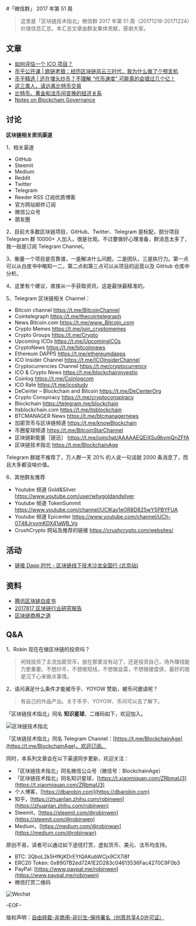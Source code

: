 #「微信群」 2017 年第 51 周

> 这里是「区块链技术指北」微信群 2017 年第 51 周（20171218-20171224）价值信息汇总。本汇总文章由群友集体贡献，感谢大家。

## 文章

* [如何评估一个 ICO 项目？](http://blog.xdite.net/posts/2017/08/09/2148534)
* [币乎公开课 | 欧链老狼：经历区块链风云三时代，我为什么做了个预言机](https://mp.weixin.qq.com/s/3BBbu9GOQtg6K1JWZ7IdcQ)
* [币乎精选 | 还在埋头炒币？不理解 “代币速度” 可能真的会错过几个亿！](https://mp.weixin.qq.com/s/CnNGcGgiLG-NROMId61eiQ)
* [这三类人，请远离比特币交易](https://m.huxiu.com/article/226663.html)
* [比特币、黄金和法币间变换的经济关系](https://zhuanlan.zhihu.com/p/32002803)
* [Notes on Blockchain Governance](http://vitalik.ca/general/2017/12/17/voting.html)

## 讨论

**区块链相关资讯渠道**

1、相关渠道

* GitHub
* Steemit
* Medium
* Reddit
* Twitter
* Telegram
* Reeder RSS 订阅优质博客
* 官方网站邮件订阅
* 微信公众号
* 朋友圈

2、目前大多数区块链项目，GitHub、Twitter、Telegram 是标配，部分项目 Telegram 群 10000+ 人加入，很是壮观。不过要做好心理准备，群消息太多了，我一般是订阅 Telegram Channel。

3、衡量一个项目是否靠谱，一是解决什么问题，二是团队，三是执行力。第一点可以从白皮书中略知一二，第二点和第三点可以从项目的运营以及 GitHub 仓库中分析。

4、这里有个建议，直接从一手获取资讯，这是最快最精准的。

5、Telegram 区块链相关 Channel：

* Bitcoin channel https://t.me/BitcoinChannel
* Cointelegraph https://t.me/thecointelegraph
* News.Bitcoin.com https://t.me/www_Bitcoin_com
* Crypto Memes https://t.me/join_cryptomemes
* Crypto Groups https://t.me/Crypto
* Upcoming ICOs https://t.me/UpcomingICOs
* CryptoNews https://t.me/bitcoinnews
* Ethereum DAPPS https://t.me/ethereumdapps
* ICO Insider Channel https://t.me/ICOInsiderChannel
* Cryptocurrencies Channel https://t.me/cryptocurrency
* ICO & Crypto News https://t.me/blockchaininvestio
* Coinlog https://t.me/Coinlogcom
* ICO Rate https://t.me/icostudy
* DeCenter – Blockchain and Bitcoin https://t.me/DeCenterOrg
* Crypto Conspiracy https://t.me/cryptoconspiracy
* Blockchain https://telegram.me/blockchain
* Itsblockchain.com https://t.me/itsblockchain
* BTCMANAGER News https://t.me/btcmanagernews
* 加密货币与区块链频道 https://t.me/knowBlockchain
* 币圈星球频道 https://t.me/BitcoinStarChannel
* 区块链新能量［链迅］ https://t.me/joinchat/AAAAAEQEiXSu9bvmQnZFfA
* 区块链技术指北 https://t.me/BlockchainAge

Telegram 群就不推荐了，万人群一天 20% 的人说一句话就 2000 条消息了，而且大多都没啥价值。

6、其他群友推荐

* Youtube 频道 Gold&Silver https://www.youtube.com/user/whygoldandsilver
* Youtube 频道 TokenSummit https://www.youtube.com/channel/UClKay1eOR8D825wY5PBYFUA
* Youtube 频道 Epicenter https://www.youtube.com/channel/UCh-0T48JrvvmKDX41aWB_Vg
* CrushCrypto 网站及推荐的链接 https://crushcrypto.com/websites/

## 活动

* [链接 Dapp 时代 - 区块链线下技术沙龙全国行 (北京站)](http://www.huodongxing.com/event/1418402395400)

## 资料

* [腾讯区块链白皮书](https://git.io/vbQit)
* [2017817 区块链行业研究报告](https://git.io/vbQiU)
* [区块链商用之道](https://git.io/vbQik)

## Q&A

1、Robin 现在在做区块链的投资吗？

> 闲钱投资了主流加密货币，放在那里没有动了，还是投资自己，场外赚钱能力更重要。不想炒币，不想做短线，不想做韭菜，不想做接盘侠，最好的就是沉下心来做点事情。

2、请问满足什么条件才能被币乎、YOYOW 赞助，被币问邀请呢？

> 有自己的作品产出。关于币乎、YOYOW、币问可以去了解下。

「区块链技术指北」同名 **知识星球**，二维码如下，欢迎加入。

![区块链技术指北](https://i.imgur.com/pQxlDqF.jpg)

「区块链技术指北」同名 Telegram Channel：[https://t.me/BlockchainAge](https://t.me/BlockchainAge)，欢迎订阅。

同时，本系列文章会在以下渠道同步更新，欢迎关注：

* 「区块链技术指北」同名微信公众号（微信号：BlockchainAge）
* 「区块链技术指北」同名知识星球，[https://t.xiaomiquan.com/ZRbmaU3](https://t.xiaomiquan.com/ZRbmaU3)
* 个人博客，[https://dbarobin.com](https://dbarobin.com)
* 知乎，[https://zhuanlan.zhihu.com/robinwen](https://zhuanlan.zhihu.com/robinwen)
* Steemit，[https://steemit.com/@robinwen](https://steemit.com/@robinwen)
* Medium，[https://medium.com/@robinwan](https://medium.com/@robinwan)

原创不易，读者可以通过如下途径打赏，虚拟货币、美元、法币均支持。

* BTC: 3QboL2k5HfKjKDrEYtQAKubWCjx9CX7i8f
* ERC20 Token: 0x8907B2ed72A1E2D283c04613536Fac4270C9F0b3
* PayPal: [https://www.paypal.me/robinwen](https://www.paypal.me/robinwen)
* 微信打赏二维码

![Wechat](https://i.imgur.com/SzoNl5b.jpg)

–EOF–

版权声明：[自由转载-非商用-非衍生-保持署名（创意共享4.0许可证）](http://creativecommons.org/licenses/by-nc-nd/4.0/deed.zh)